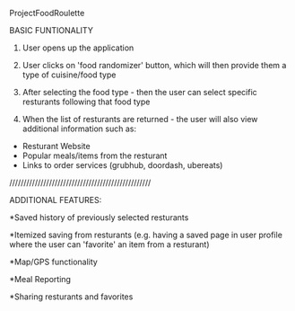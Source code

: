 ProjectFoodRoulette

BASIC FUNTIONALITY 

1. User opens up the application 

2. User clicks on 'food randomizer' button, which will then provide them a type of cuisine/food type 

3. After selecting the food type - then the user can select specific resturants following that food type 

4. When the list of resturants are returned - the user will also view additional information such as:
  - Resturant Website 
  - Popular meals/items from the resturant 
  - Links to order services (grubhub, doordash, ubereats)

//////////////////////////////////////////////////

ADDITIONAL FEATURES:

*Saved history of previously selected resturants 

*Itemized saving from resturants (e.g. having a saved page in user profile where the user can 'favorite' an item from a resturant)

*Map/GPS functionality 

*Meal Reporting

*Sharing resturants and favorites 
